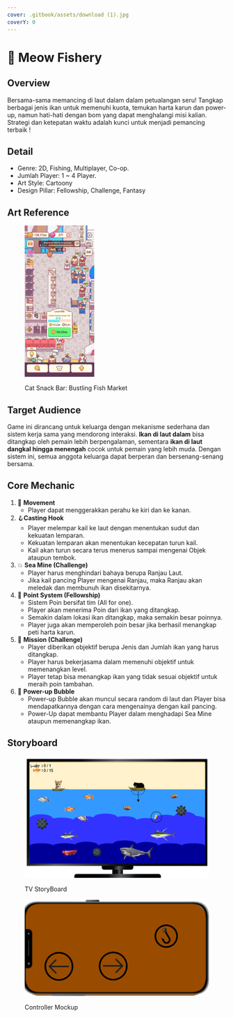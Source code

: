 ```yaml
---
cover: .gitbook/assets/download (1).jpg
coverY: 0
---
```


# 🎣 Meow Fishery

## Overview

Bersama-sama memancing di laut dalam dalam petualangan seru! Tangkap berbagai jenis ikan untuk memenuhi kuota, temukan harta karun dan power-up, namun hati-hati dengan bom yang dapat menghalangi misi kalian. Strategi dan ketepatan waktu adalah kunci untuk menjadi pemancing terbaik !&#x20;

## Detail

* Genre: 2D, Fishing, Multiplayer, Co-op.
* Jumlah Player: 1 \~ 4 Player.
* Art Style: Cartoony&#x20;
* Design Pillar: Fellowship, Challenge, Fantasy

## Art Reference

<figure><img src=".gitbook/assets/image (5).png" alt="" width="160"><figcaption><p>Cat Snack Bar: Bustling Fish Market</p></figcaption></figure>

## Target Audience

Game ini dirancang untuk keluarga dengan mekanisme sederhana dan sistem kerja sama yang mendorong interaksi. **Ikan di laut dalam** bisa ditangkap oleh pemain lebih berpengalaman, sementara **ikan di laut dangkal hingga menengah** cocok untuk pemain yang lebih muda. Dengan sistem ini, semua anggota keluarga dapat berperan dan bersenang-senang bersama.

## Core Mechanic

1. :ship: **Movement**&#x20;
   * Player dapat menggerakkan perahu ke kiri dan ke kanan.
2. :hook:**Casting Hook**
   * Player melempar kail ke laut dengan menentukan sudut dan kekuatan lemparan.
   * Kekuatan lemparan akan menentukan kecepatan turun kail.
   * Kail akan turun secara terus menerus sampai mengenai Objek ataupun tembok.
3. :boom: **Sea Mine (Challenge)**
   * Player harus menghindari bahaya berupa Ranjau Laut.
   * Jika kail pancing Player mengenai Ranjau, maka Ranjau akan meledak dan membunuh ikan disekitarnya.
4. :100: **Point System (Fellowship)**
   * Sistem Poin bersifat tim (All for one).
   * Player akan menerima Poin dari ikan yang ditangkap.&#x20;
   * Semakin dalam lokasi ikan ditangkap, maka semakin besar poinnya.
   * Player juga akan memperoleh poin besar jika berhasil menangkap peti harta karun.
5. :dart: **Mission (Challenge)**&#x20;
   * Player diberikan objektif berupa Jenis dan Jumlah ikan yang harus ditangkap.&#x20;
   * Player harus bekerjasama dalam memenuhi objektif untuk memenangkan level.
   * Player tetap bisa menangkap ikan yang tidak sesuai objektif untuk meraih poin tambahan.
6. :bubbles: **Power-up Bubble**
   * Power-up Bubble akan muncul secara random di laut dan Player bisa mendapatkannya dengan cara mengenainya dengan kail pancing.
   * Power-Up dapat membantu Player dalam menghadapi Sea Mine ataupun memenangkap ikan.

## Storyboard

<figure><img src=".gitbook/assets/image (9).png" alt=""><figcaption><p>TV StoryBoard</p></figcaption></figure>

<figure><img src=".gitbook/assets/image (1) (1).png" alt=""><figcaption><p>Controller Mockup</p></figcaption></figure>

